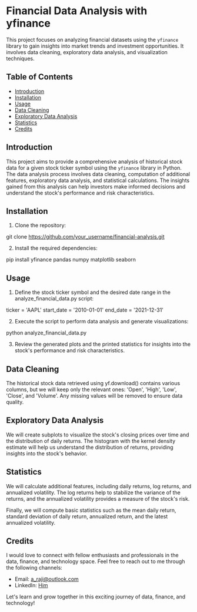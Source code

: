 # Financial Data Analysis with yfinance

This project focuses on analyzing financial datasets using the `yfinance` library to gain insights into market trends and investment opportunities. It involves data cleaning, exploratory data analysis, and visualization techniques.

## Table of Contents
- [Introduction](#introduction)
- [Installation](#installation)
- [Usage](#usage)
- [Data Cleaning](#data-cleaning)
- [Exploratory Data Analysis](#exploratory-data-analysis)
- [Statistics](#statistics)
- [Credits](#credits)

## Introduction

This project aims to provide a comprehensive analysis of historical stock data for a given stock ticker symbol using the `yfinance` library in Python. The data analysis process involves data cleaning, computation of additional features, exploratory data analysis, and statistical calculations. The insights gained from this analysis can help investors make informed decisions and understand the stock's performance and risk characteristics.

## Installation

1. Clone the repository:

  git clone https://github.com/your_username/financial-analysis.git

2. Install the required dependencies:

  pip install yfinance pandas numpy matplotlib seaborn

## Usage

1. Define the stock ticker symbol and the desired date range in the analyze_financial_data.py script:

  ticker = 'AAPL'
  start_date = '2010-01-01'
  end_date = '2021-12-31'

2. Execute the script to perform data analysis and generate visualizations:

  python analyze_financial_data.py

3. Review the generated plots and the printed statistics for insights into the stock's performance and risk characteristics.

## Data Cleaning
The historical stock data retrieved using yf.download() contains various columns, but we will keep only the relevant ones: 'Open', 'High', 'Low', 'Close', and 'Volume'. Any missing values will be removed to ensure data quality.

## Exploratory Data Analysis
We will create subplots to visualize the stock's closing prices over time and the distribution of daily returns. The histogram with the kernel density estimate will help us understand the distribution of returns, providing insights into the stock's behavior.

## Statistics
We will calculate additional features, including daily returns, log returns, and annualized volatility. The log returns help to stabilize the variance of the returns, and the annualized volatility provides a measure of the stock's risk.

Finally, we will compute basic statistics such as the mean daily return, standard deviation of daily return, annualized return, and the latest annualized volatility.

## Credits

I would love to connect with fellow enthusiasts and professionals in the data, finance, and technology space. Feel free to reach out to me through the following channels:

- Email: [a_raji@outlook.com](mailto:a_raji@outlook.com)
- LinkedIn: [Him](https://www.linkedin.com/in/adam-raji-/)

Let's learn and grow together in this exciting journey of data, finance, and technology!

   
